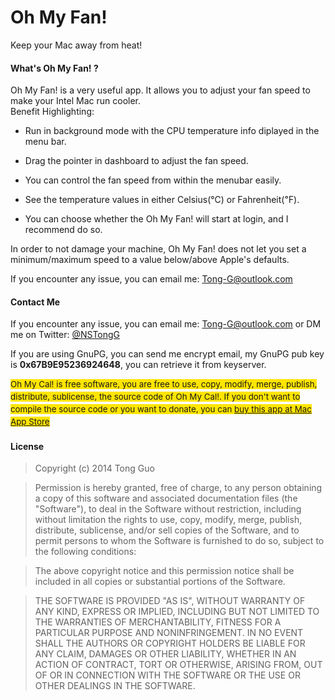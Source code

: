 Oh My Fan!
=========

Keep your Mac away from heat!

#### What's Oh My Fan! ?
Oh My Fan! is a very useful app. It allows you to adjust your fan speed to make your Intel Mac run cooler.  
Benefit Highlighting:

* Run in background mode with the CPU temperature info diplayed in the menu bar.

* Drag the pointer in dashboard to adjust the fan speed.

* You can control the fan speed from within the menubar easily.

* See the temperature values in either Celsius(℃) or Fahrenheit(℉).

* You can choose whether the Oh My Fan! will start at login, and I recommend do so.

In order to not damage your machine, Oh My Fan! does not let you set a minimum/maximum speed to a value below/above Apple's defaults.

If you encounter any issue, you can email me: Tong-G@outlook.com

#### Contact Me
If you encounter any issue, you can email me: <Tong-G@outlook.com> or DM me on Twitter: [ @NSTongG ]( https://twitter.com/NSTongG )

If you are using GnuPG, you can send me encrypt email, my GnuPG pub key is **0x67B9E95236924648**, you can retrieve it from keyserver.

<span style="font-size:10pt;line-height:1.5;background-color:#FFE500;"> Oh My Cal! is free software, you are free to use, copy, modify, merge, publish, distribute, sublicense, the source code of Oh My Cal!. If you don't want to compile the source code or you want to donate, you can [ buy this app at Mac App Store ](https://itunes.apple.com/app/oh-my-cal!/id916544190?l=en&mt=12) </span>

#### License
> Copyright (c) 2014 Tong Guo

> Permission is hereby granted, free of charge, to any person obtaining a copy of this software and associated documentation files (the "Software"), to deal in the Software without restriction, including without limitation the rights to use, copy, modify, merge, publish, distribute, sublicense, and/or sell copies of the Software, and to permit persons to whom the Software is furnished to do so, subject to the following conditions:

> The above copyright notice and this permission notice shall be included in all copies or substantial portions of the Software.

> THE SOFTWARE IS PROVIDED "AS IS", WITHOUT WARRANTY OF ANY KIND, EXPRESS OR IMPLIED, INCLUDING BUT NOT LIMITED TO THE WARRANTIES OF MERCHANTABILITY, FITNESS FOR A PARTICULAR PURPOSE AND NONINFRINGEMENT. IN NO EVENT SHALL THE AUTHORS OR COPYRIGHT HOLDERS BE LIABLE FOR ANY CLAIM, DAMAGES OR OTHER LIABILITY, WHETHER IN AN ACTION OF CONTRACT, TORT OR OTHERWISE, ARISING FROM, OUT OF OR IN CONNECTION WITH THE SOFTWARE OR THE USE OR OTHER DEALINGS IN THE SOFTWARE.
